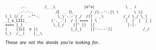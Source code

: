 `       .-.
       /_ _\     
       |o^o|      
       \ _ /       
      .-'-'-.     
    /`)  .  (`\    
   / /|.-'-.|\ \   
   \ \| (_) |/ /  .-""-.   
    \_\'-.-'/_/  /[] _ _\    
    /_/ \_/ \_\ _|_o_LII|_    
      |'._.'|  / | ==== | \      
      |  |  |  |_| ==== |_|      
       \_|_/    ||" ||  ||       
       |-|-|    ||LI  o ||       
       |_|_|    ||'----'||       
      /_/ \_\  /__|    |__\`
      
*These are not the droids you're looking for..*
